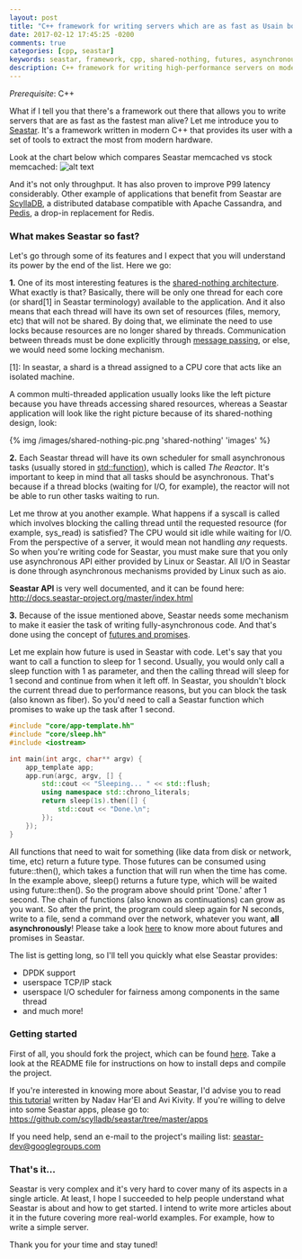 ```yaml
---
layout: post
title: "C++ framework for writing servers which are as fast as Usain bolt"
date: 2017-02-12 17:45:25 -0200
comments: true
categories: [cpp, seastar]
keywords: seastar, framework, cpp, shared-nothing, futures, asynchronous, high-performance
description: C++ framework for writing high-performance servers on modern hardware
---
```


_Prerequisite_: C++

What if I tell you that there's a framework out there that allows you to write
servers that are as fast as the fastest man alive? Let me introduce you to
[Seastar](http://www.seastar-project.org/).
It's a framework written in modern C++ that provides its user with a set of
tools to extract the most from modern hardware.

Look at the chart below which compares Seastar memcached vs stock memcached:
![alt text](http://www.seastar-project.org/img/memcache.png)

And it's not only throughput. It has also proven to improve P99 latency
considerably. Other example of applications that benefit from Seastar are
[ScyllaDB](https://github.com/scylladb/scylla/), a distributed database
compatible with Apache Cassandra, and [Pedis](https://github.com/fastio/pedis/),
a drop-in replacement for Redis.

### What makes Seastar so fast?
Let's go through some of its features and I expect that you will understand its
power by the end of the list. Here we go:

**1.** One of its most interesting features is the [shared-nothing architecture](http://www.seastar-project.org/shared-nothing/).
What exactly is that? Basically, there will be only one thread for each core
(or shard\[1] in Seastar terminology) available to the application. And it also
means that each thread will have its own set of resources (files, memory, etc)
that will not be shared. By doing that, we eliminate the need to use locks
because resources are no longer shared by threads.
Communication between threads must be done explicitly through [message passing](http://www.seastar-project.org/message-passing/),
or else, we would need some locking mechanism.

\[1]: In seastar, a shard is a thread assigned to a CPU core that acts like an
isolated machine.

A common multi-threaded application usually looks like the left picture because
you have threads accessing shared resources, whereas a Seastar application will
look like the right picture because of its shared-nothing design, look:

{% img /images/shared-nothing-pic.png 'shared-nothing' 'images' %}


**2.** Each Seastar thread will have its own scheduler for small asynchronous tasks
(usually stored in [std::function](http://en.cppreference.com/w/cpp/utility/functional/function)),
which is called *The Reactor*. It's important to keep in mind that all tasks
should be asynchronous. That's because if a thread blocks (waiting for I/O, for
example), the reactor will not be able to run other tasks waiting to run.

Let me throw at you another example. What happens if a syscall is called which
involves blocking the calling thread until the requested resource (for example,
sys_read) is satisfied? The CPU would sit idle while waiting for I/O. From the
perspective of a server, it would mean not handling *any* requests. So when
you're writing code for Seastar, you must make sure that you only use
asynchronous API either provided by Linux or Seastar. All I/O in Seastar is
done through asynchronous mechanisms provided by Linux such as aio.

**Seastar API** is very well documented, and it can be found here:
http://docs.seastar-project.org/master/index.html

**3.** Because of the issue mentioned above, Seastar needs some mechanism to make
it easier the task of writing fully-asynchronous code. And that's done using
the concept of [futures and promises](https://en.wikipedia.org/wiki/Futures_and_promises).

Let me explain how future is used in Seastar with code.
Let's say that you want to call a function to sleep for 1 second. Usually, you
would only call a sleep function with 1 as parameter, and then the calling
thread will sleep for 1 second and continue from when it left off.
In Seastar, you shouldn't block the current thread due to performance
reasons, but you can block the task (also known as fiber). So you'd need to
call a Seastar function which promises to wake up the task after 1 second.

```cpp
#include "core/app-template.hh"
#include "core/sleep.hh"
#include <iostream>

int main(int argc, char** argv) {
    app_template app;
    app.run(argc, argv, [] {
        std::cout << "Sleeping... " << std::flush;
        using namespace std::chrono_literals;
        return sleep(1s).then([] {
            std::cout << "Done.\n";
        });
    });
}
```

All functions that need to wait for something (like data from disk or network,
time, etc) return a future type. Those futures can be consumed using
future::then(), which takes a function that will run when the time has come.
In the example above, sleep() returns a future type, which will be waited
using future::then(). So the program above should print 'Done.' after 1 second.
The chain of functions (also known as continuations) can grow as you want.
So after the print, the program could sleep again for N seconds, write to a
file, send a command over the network, whatever you want,
**all asynchronously**!
Please take a look [here](http://www.seastar-project.org/futures-promises/) to
know more about futures and promises in Seastar.


The list is getting long, so I'll tell you quickly what else Seastar provides:

* DPDK support
* userspace TCP/IP stack
* userspace I/O scheduler for fairness among components in the same thread
* and much more!


### Getting started
First of all, you should fork the project, which can be found [here](https://github.com/scylladb/seastar).
Take a look at the README file for instructions on how to install deps and
compile the project.

If you're interested in knowing more about Seastar, I'd advise you to read
[this tutorial](https://github.com/scylladb/seastar/blob/master/doc/tutorial.md)
written by Nadav Har'El and Avi Kivity. If you're willing to delve into some
Seastar apps, please go to:
https://github.com/scylladb/seastar/tree/master/apps

If you need help, send an e-mail to the project's mailing list:
seastar-dev@googlegroups.com


### That's it...
Seastar is very complex and it's very hard to cover many of its aspects in a
single article. At least, I hope I succeeded to help people understand what
Seastar is about and how to get started. I intend to write more articles
about it in the future covering more real-world examples. For example, how to
write a simple server.


Thank you for your time and stay tuned!





